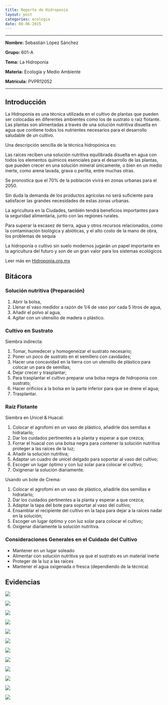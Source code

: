 ```yaml
---
title: Reporte de Hidroponia
layout: post
categories: ecologia
date: 08-06-2015
---
```


<hr>

**Nombre:** Sebastián López Sánchez

**Grupo:** 601-A

**Tema:** La Hidroponia

**Materia:** Ecología y Medio Ambiente

**Matrícula:** PVPR12052

<hr>

## Introducción

La Hidroponia es una técnica utilizada en el cultivo de plantas que pueden ser colocadas en diferentes ambientes como los de sustrato o raíz flotante. Las plantas son alimentadas a través de una solución nutritiva disuelta en agua que contiene todos los nutrientes necesarios para el desarrollo saludable de un cultivo.

Una descripción sencilla de la técnica hidropónica es:

Las raíces reciben una solución nutritiva equilibrada disuelta en agua con todos los elementos químicos esenciales para el desarrollo de las plantas, que pueden crecer en una solución mineral únicamente, o bien en un medio inerte, como arena lavada, grava o perlita, entre muchas otras.

Se pronostica que el 70% de la población vivirá en zonas urbanas para el 2050.

Sin duda la demanda de los productos agrícolas no será suficiente para satisfacer las grandes necesidades de estas zonas urbanas.

La agricultura en la Ciudades, también tendrá beneficios importantes para la seguridad alimentaria, junto con las regiones rurales.

Para superar la escasez de tierra, agua y otros recursos relacionados, como la contaminación biológica y abióticas, y el alto costo de la mano de obra, los problemas de sequia

La hidroponía o cultivo sin suelo modernos jugarán un papel importante en la agricultura del futuro y son de un gran valor para los sistemas ecológicos

Leer más en [Hidroponia.org.mx](http://hidroponia.org.mx/cultivo-hidroponico/que-es-la-hidroponia/)

## Bitácora

### Solución nutritiva (Preparación)

1. Abrir la bolsa,
2. Llenar el vaso medidor a razón de 1/4 de vaso por cada 5 litros de agua,
3. Añadir el polvo al agua,
4. Agitar con un utensilio de madera o plástico.


### Cultivo en Sustrato

Siembra indirecta:

1. Tomar, humedecer y homogeneizar el sustrato necesario;
2. Poner un poco de sustrato en el semillero con cavidades;
3. Hacer una concavidad en la tierra con un utensilio de plástico para colocar un para de semillas;
4. Dejar crecer y trasplantar;
5. Para trasplantar el cultivo preparar una bolsa negra de hidroponia con sustrato;
6. Hacer orificios a la bolsa en la parte inferior para que se drene el agua;
7. Trasplantar.

### Raíz Flotante 

Siembra en Unicel & Huacal:

1. Colocar el agrofomi en un vaso de plástico, añadirle dos semillas e hidratarlo;
2. Dar los cuidados pertinentes a la planta y esperar a que crezca;
3. Forrar el huacal con una bolsa negra para contener la solución nutritiva proteger a las raíces de la luz;
4. Añadir la solución nutritiva;
5. Adaptar un cuadro de unicel delgado para soportar al vaso del cultivo;
6. Escoger un lugar óptimo y con luz solar para colocar el cultivo;
7. Oxignenar la solución diariamente.

Usando un bote de Crema:

1. Colocar el agrofomi en un vaso de plástico, añadirle dos semillas e hidratarlo;
2. Dar los cuidados pertinentes a la planta y esperar a que crezca;
3. Adaptar la tapa del bote para soportar al vaso del cultivo;
4. Ensamblar el recipiente del cultivo en la tapa para dejar a la raíces nadar en la solución;
5. Escoger un lugar óptimo y con luz solar para colocar el cultivo;
6. Oxigenar diariamente la solución nutritiva.

### Consideraciones Generales en el Cuidado del Cultivo

+ Mantener en un lugar soleado
+ Alimentar con solución nutritiva ya que el sustrato es un material inerte
+ Proteger de la luz a las raíces
+ Mantener el agua oxigenada o fresca (dependiendo de la técnica)

## Evidencias

![](//sebastianls.com/colegio_anahuac/assets/img/reporte-ecologia/1.jpeg)

![](//sebastianls.com/colegio_anahuac/assets/img/reporte-ecologia/2.jpeg)

![](//sebastianls.com/colegio_anahuac/assets/img/reporte-ecologia/3.jpeg)

![](//sebastianls.com/colegio_anahuac/assets/img/reporte-ecologia/4.jpeg)

![](//sebastianls.com/colegio_anahuac/assets/img/reporte-ecologia/5.jpeg)

![](//sebastianls.com/colegio_anahuac/assets/img/reporte-ecologia/6.jpeg)

![](//sebastianls.com/colegio_anahuac/assets/img/reporte-ecologia/7.jpeg)

![](//sebastianls.com/colegio_anahuac/assets/img/reporte-ecologia/8.jpeg)

![](//sebastianls.com/colegio_anahuac/assets/img/reporte-ecologia/9.jpeg)

![](//sebastianls.com/colegio_anahuac/assets/img/reporte-ecologia/11.jpeg)

![](//sebastianls.com/colegio_anahuac/assets/img/reporte-ecologia/12.jpeg)

![](//sebastianls.com/colegio_anahuac/assets/img/reporte-ecologia/13.jpeg)